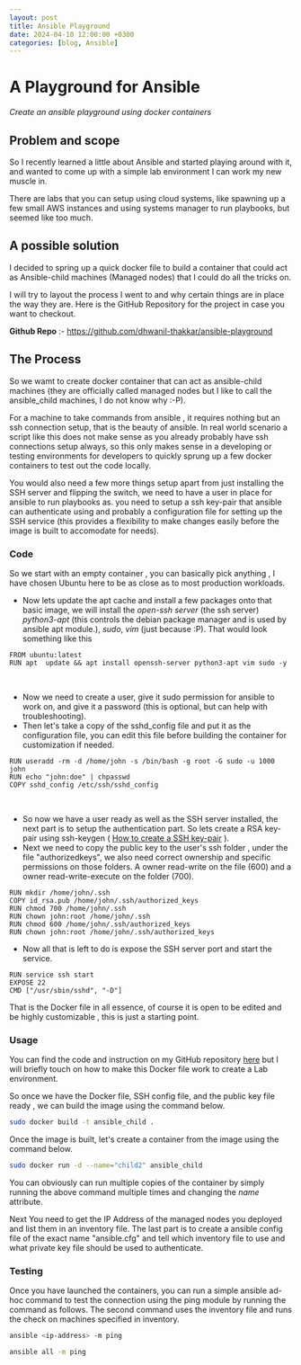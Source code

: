 ```yaml
---
layout: post
title: Ansible Playground
date: 2024-04-10 12:00:00 +0300
categories: [blog, Ansible]
---
```


# A Playground for Ansible
*Create an ansible playground using docker containers*

## Problem and scope

So I recently learned a little about Ansible and started playing around with it, and wanted to come up with a simple lab environment I can work my new muscle in.

There are labs that you can setup using cloud systems, like spawning up a few small AWS instances and using systems manager to run playbooks, but seemed like too much.

## A possible solution

I decided to spring up a quick docker file to build a container that could act as Ansible-child machines (Managed nodes) that I could do all the tricks on.  

I will try to layout the process I went to and why certain things are in place the way they are. Here is the GitHub Repository for the project in case you want to checkout.

**Github Repo** :- https://github.com/dhwanil-thakkar/ansible-playground

## The Process 

So we wamt to create docker container that can act as ansible-child machines (they are officially called managed nodes but I like to call the ansible_child machines, I do not know why :-P).

For a machine to take commands from ansible , it requires nothing but an ssh connection setup, that is the beauty of ansible. In real world scenario a script like this does not make sense as you already probably have ssh connections setup always, so this only makes sense in a developing or testing environments for developers to quickly sprung up a few docker containers to test out the code locally.

You would also need a few more things setup apart from just installing the SSH server and flipping the switch, we need to have a user in place for ansible to run playbooks as. you need to setup a ssh key-pair that ansible can authenticate using and probably a configuration file for setting up the SSH service (this provides a flexibility to make changes easily before the image is built to accomodate for needs).

### Code

So we start with an empty container , you can basically pick anything , I have chosen Ubuntu here to be as close as to most production workloads.

- Now lets update the apt cache and install a few packages onto that basic image, we will install the *open-ssh server* (the ssh server) *python3-apt* (this controls the debian package manager and is used by ansible apt module.), *sudo*, *vim* (just because :P). That would look something like this 

```
FROM ubuntu:latest
RUN apt  update && apt install openssh-server python3-apt vim sudo -y
```
<br>

- Now we need to create a user, give it sudo permission for ansible to work on, and give it a password (this is optional, but can help with troubleshooting).
- Then let's take a copy of the sshd_config file and put it as the configuration file, you can edit this file before building the container for customization if needed.
  
```
RUN useradd -rm -d /home/john -s /bin/bash -g root -G sudo -u 1000 john
RUN echo "john:doe" | chpasswd
COPY sshd_config /etc/ssh/sshd_config
```
<br>

- So now we have a user ready as well as the SSH server installed, the next part is to setup the authentication part. So lets create a RSA key-pair using ssh-keygen ( [How to create a SSH key-pair](https://man7.org/linux/man-pages/man1/ssh-keygen.1.html) ).
- Next we need to copy the public key to the user's ssh folder , under the file "authorizedkeys", we also need correct ownership and specific permissions on those folders. A owner read-write on the file (600) and a owner read-write-execute on the folder (700).

```
RUN mkdir /home/john/.ssh
COPY id_rsa.pub /home/john/.ssh/authorized_keys
RUN chmod 700 /home/john/.ssh
RUN chown john:root /home/john/.ssh
RUN chmod 600 /home/john/.ssh/authorized_keys
RUN chown john:root /home/john/.ssh/authorized_keys
```

- Now all that is left to do is expose the SSH server port and start the service.

```
RUN service ssh start
EXPOSE 22
CMD ["/usr/sbin/sshd", "-D"]
```

That is the Docker file in all essence, of course it is open to be edited and be highly customizable , this is just a starting point.

### Usage

You can find the code and instruction on my GitHub repository [here](https://github.com/dhwanil-thakkar/ansible-playground) but I will briefly touch on how to make this Docker file work to create a Lab environment.

So once we have the Docker file, SSH config file, and the public key file  ready , we can build the image using the command below. 

```bash
sudo docker build -t ansible_child .  
```

Once the image is built, let's create a container from the image using the command below.

```bash
sudo docker run -d --name="child2" ansible_child
```

You can obviously can run multiple copies of the container by simply running the above command multiple times and changing the *name* attribute.

Next You need to get the IP Address of the managed nodes you deployed and list them in an inventory file.
The last part is to create a ansible config file of the exact name "ansible.cfg" and tell which inventory file to use and what private key file should be used to authenticate.

### Testing

Once you have launched the containers, you can run a simple ansible ad-hoc command to test the connection using the ping module by running the command as follows. The second command uses the inventory file and runs the check on machines specified in inventory.

```bash
ansible <ip-address> -m ping
```
```bash
ansible all -m ping
```